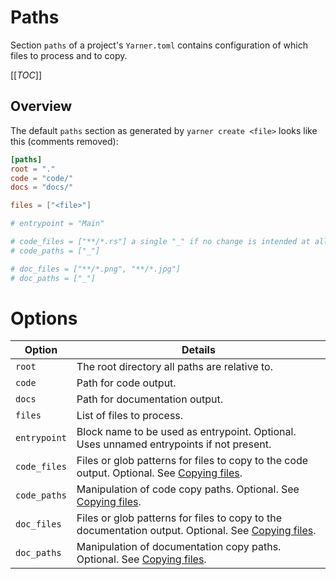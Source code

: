 # Paths

Section `paths` of a project's `Yarner.toml` contains configuration of which files to process and to copy.

[[_TOC_]]

## Overview

The default `paths` section as generated by `yarner create <file>` looks like this (comments removed):

```toml
[paths]
root = "."
code = "code/"
docs = "docs/"

files = ["<file>"]

# entrypoint = "Main"

# code_files = ["**/*.rs"] a single "_" if no change is intended at all.
# code_paths = ["_"]

# doc_files = ["**/*.png", "**/*.jpg"]
# doc_paths = ["_"]
```

# Options

| Option       | Details                                                                                                                  |
| ------------ | ------------------------------------------------------------------------------------------------------------------------ |
| `root`       | The root directory all paths are relative to.                                                                            |
| `code`       | Path for code output.                                                                                                    |
| `docs`       | Path for documentation output.                                                                                           |
| `files`      | List of files to process.                                                                                                |
| `entrypoint` | Block name to be used as entrypoint. Optional. Uses unnamed entrypoints if not present.                                  |
| `code_files` | Files or glob patterns for files to copy to the code output. Optional. See [Copying files](./copying-files.md).          |
| `code_paths` | Manipulation of code copy paths. Optional. See [Copying files](./copying-files.md).                                      |
| `doc_files`  | Files or glob patterns for files to copy to the documentation output. Optional. See [Copying files](./copying-files.md). |
| `doc_paths`  | Manipulation of documentation copy paths. Optional. See [Copying files](./copying-files.md).                             |
